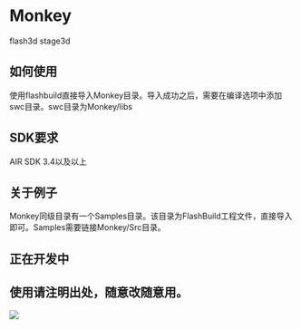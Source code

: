 # Monkey
flash3d stage3d

## 如何使用
使用flashbuild直接导入Monkey目录。导入成功之后，需要在编译选项中添加swc目录。swc目录为Monkey/libs

## SDK要求
AIR SDK 3.4以及以上

## 关于例子
Monkey同级目录有一个Samples目录。该目录为FlashBuild工程文件，直接导入即可。Samples需要链接Monkey/Src目录。

## 正在开发中

## 使用请注明出处，随意改随意用。

<img src="http://boblchen.github.io/samples/ide.png"></img>

